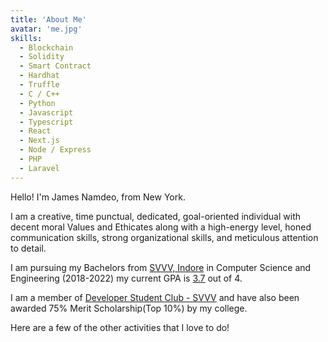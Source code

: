 ```yaml
---
title: 'About Me'
avatar: 'me.jpg'
skills:
  - Blockchain
  - Solidity
  - Smart Contract
  - Hardhat
  - Truffle
  - C / C++
  - Python
  - Javascript
  - Typescript
  - React
  - Next.js
  - Node / Express
  - PHP
  - Laravel
---
```


Hello! I'm James Namdeo, from New York.

I am a creative, time punctual, dedicated, goal-oriented individual with decent moral Values and Ethicates along with a high-energy level, honed communication skills, strong organizational skills, and meticulous attention to detail.

I am pursuing my Bachelors from [SVVV, Indore](https://www.svvv.edu.in/) in Computer Science and Engineering (2018-2022) my current GPA is [3.7]() out of 4.

I am a member of [Developer Student Club - SVVV](https://dsc.community.dev/shri-vaishnav-vidyapeeth-vishwavidyalaya/) and have also been awarded 75% Merit Scholarship(Top 10%) by my college.

Here are a few of the other activities that I love to do!
